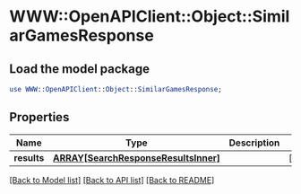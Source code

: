 # WWW::OpenAPIClient::Object::SimilarGamesResponse

## Load the model package
```perl
use WWW::OpenAPIClient::Object::SimilarGamesResponse;
```

## Properties
Name | Type | Description | Notes
------------ | ------------- | ------------- | -------------
**results** | [**ARRAY[SearchResponseResultsInner]**](SearchResponseResultsInner.md) |  | [optional] 

[[Back to Model list]](../README.md#documentation-for-models) [[Back to API list]](../README.md#documentation-for-api-endpoints) [[Back to README]](../README.md)


